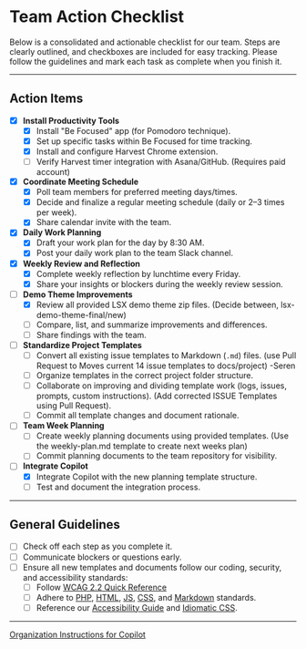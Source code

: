 # Team Action Checklist

Below is a consolidated and actionable checklist for our team. Steps are clearly outlined, and checkboxes are included for easy tracking. Please follow the guidelines and mark each task as complete when you finish it.

---

## Action Items

- [x] **Install Productivity Tools**
  - [x] Install "Be Focused" app (for Pomodoro technique).
  - [x] Set up specific tasks within Be Focused for time tracking.
  - [x] Install and configure Harvest Chrome extension.
  - [ ] Verify Harvest timer integration with Asana/GitHub. (Requires paid account)

- [x] **Coordinate Meeting Schedule**
  - [x] Poll team members for preferred meeting days/times.
  - [x] Decide and finalize a regular meeting schedule (daily or 2–3 times per week).
  - [x] Share calendar invite with the team.

- [x] **Daily Work Planning**
  - [x] Draft your work plan for the day by 8:30 AM.
  - [x] Post your daily work plan to the team Slack channel.

- [x] **Weekly Review and Reflection**
  - [x] Complete weekly reflection by lunchtime every Friday.
  - [x] Share your insights or blockers during the weekly review session.

- [ ] **Demo Theme Improvements**
  - [x] Review all provided LSX demo theme zip files. (Decide between, lsx-demo-theme-final/new)
  - [ ] Compare, list, and summarize improvements and differences.
  - [ ] Share findings with the team.

- [ ] **Standardize Project Templates**
  - [ ] Convert all existing issue templates to Markdown (`.md`) files. (use Pull Request to Moves current 14 issue templates to docs/project) -Seren
  - [ ] Organize templates in the correct project folder structure. 
  - [ ] Collaborate on improving and dividing template work (logs, issues, prompts, custom instructions). (Add corrected ISSUE Templates using Pull Request).
  - [ ] Commit all template changes and document rationale.

- [ ] **Team Week Planning**
  - [ ] Create weekly planning documents using provided templates. (Use the weekly-plan.md template to create next weeks plan)
  - [ ] Commit planning documents to the team repository for visibility.

- [ ] **Integrate Copilot**
  - [x] Integrate Copilot with the new planning template structure.
  - [ ] Test and document the integration process.

---

## General Guidelines

- [ ] Check off each step as you complete it.
- [ ] Communicate blockers or questions early.
- [ ] Ensure all new templates and documents follow our coding, security, and accessibility standards:
  - [ ] Follow [WCAG 2.2 Quick Reference](https://www.w3.org/WAI/WCAG22/quickref/)
  - [ ] Adhere to [PHP](https://developer.wordpress.org/coding-standards/wordpress-coding-standards/php/), [HTML](https://developer.wordpress.org/coding-standards/wordpress-coding-standards/html/), [JS](https://developer.wordpress.org/coding-standards/wordpress-coding-standards/javascript/), [CSS](https://developer.wordpress.org/coding-standards/wordpress-coding-standards/css/), and [Markdown](docs/coding-standards/styleguide.md) standards.
  - [ ] Reference our [Accessibility Guide](docs/coding-standards/wordpress-coding-standards/accessibility.md) and [Idiomatic CSS](docs/coding-standards/idiomatic-css.md).

---

[Organization Instructions for Copilot](https://docs.github.com/en/copilot/customizing-copilot/adding-organization-custom-instructions-for-github-copilot)
